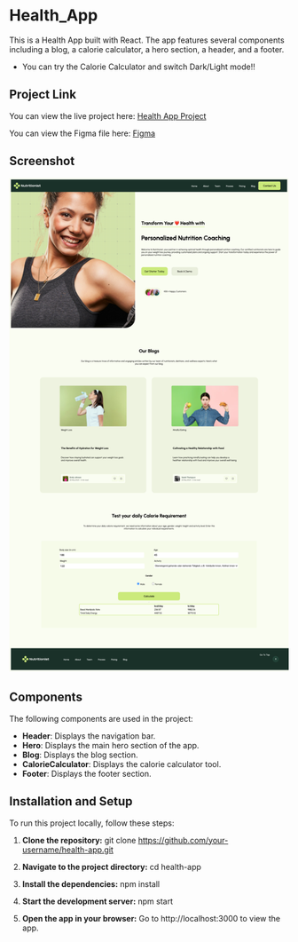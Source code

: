 # Health_App

This is a Health App built with React. The app features several components including a blog, a calorie calculator, a hero section, a header, and a footer.

- You can try the Calorie Calculator and switch Dark/Light mode!!

## Project Link

You can view the live project here: [Health App Project](https://health-app-project.netlify.app/)

You can view the Figma file here: [Figma](<https://www.figma.com/design/WmxWuNPKP9c1UzKaF3pJ8Q/Health-APP-mit-Kcal-Rechner-(Copy)?node-id=18-528&t=YRop6omz2jtGpUwu-0>)

## Screenshot

![Health App Screenshot](./src/assets/Health-App.png)

## Components

The following components are used in the project:

- **Header**: Displays the navigation bar.
- **Hero**: Displays the main hero section of the app.
- **Blog**: Displays the blog section.
- **CalorieCalculator**: Displays the calorie calculator tool.
- **Footer**: Displays the footer section.

## Installation and Setup

To run this project locally, follow these steps:

1. **Clone the repository:**
   git clone https://github.com/your-username/health-app.git

2. **Navigate to the project directory:**
   cd health-app

3. **Install the dependencies:**
   npm install

4. **Start the development server:**
   npm start

5. **Open the app in your browser:**
   Go to http://localhost:3000 to view the app.
